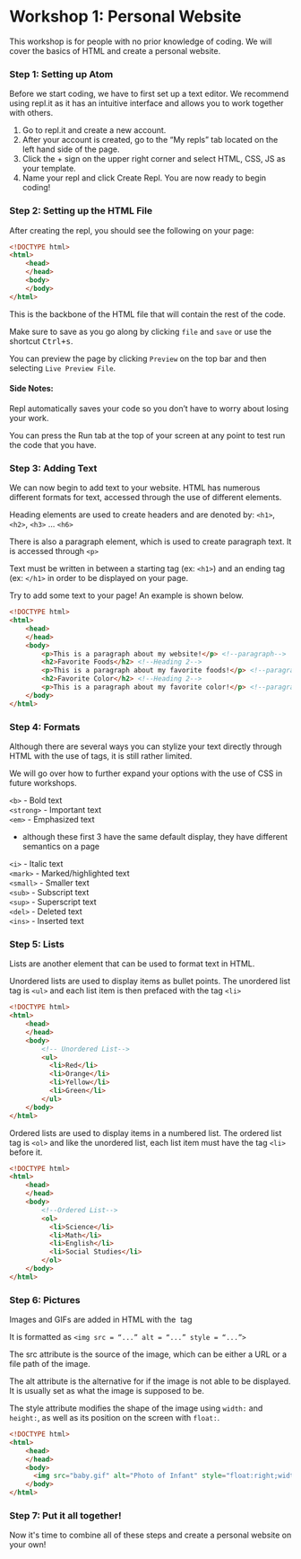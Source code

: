 # Workshop 1: Personal Website

This workshop is for people with no prior knowledge of coding. We will cover the basics of HTML and create a personal website. 

### Step 1: Setting up Atom

Before we start coding, we have to first set up a text editor. We recommend using repl.it as it has an intuitive interface and allows you to work together with others.

1. Go to repl.it and create a new account. 
2. After your account is created, go to the “My repls” tab located on the left hand side of the page.
3. Click the + sign on the upper right corner and select HTML, CSS, JS as your template.
4. Name your repl and click Create Repl. You are now ready to begin coding! 

### Step 2: Setting up the HTML File 

After creating the repl, you should see the following on your page:

```html
<!DOCTYPE html>
<html>
    <head>
    </head>
    <body>
    </body>
</html>
```
This is the backbone of the HTML file that will contain the rest of the code. 

Make sure to save as you go along by clicking `file` and `save` or use the shortcut <kbd>Ctrl+s</kbd>. 

You can preview the page by clicking `Preview` on the top bar and then selecting `Live Preview File`.

#### Side Notes:
Repl automatically saves your code so you don’t have to worry about losing your work.

You can press the Run tab at the top of your screen at any point to test run the code that you have.

### Step 3: Adding Text

We can now begin to add text to your website. HTML has numerous different formats for text, accessed through the use of different elements. 

Heading elements are used to create headers and are denoted by: `<h1>`, `<h2>`, `<h3>` … `<h6>`

There is also a paragraph element, which is used to create paragraph text. It is accessed through `<p>` 

Text must be written in between a starting tag (ex: `<h1>`) and an ending tag (ex: `</h1>` in order to be displayed on your page. 

Try to add some text to your page! An example is shown below. 


```html
<!DOCTYPE html>
<html>
    <head>
    </head>
    <body>
        <p>This is a paragraph about my website!</p> <!--paragraph-->
        <h2>Favorite Foods</h2> <!--Heading 2-->
        <p>This is a paragraph about my favorite foods!</p> <!--paragraph-->
        <h2>Favorite Color</h2> <!--Heading 2-->
        <p>This is a paragraph about my favorite color!</p> <!--paragraph-->
    </body>
</html>
```
  
### Step 4: Formats

Although there are several ways you can stylize your text directly through HTML with the use of tags, it is still rather limited. 

We will go over how to further expand your options with the use of CSS in future workshops.
  
`<b>` - Bold text <br>
`<strong>` - Important text <br>
`<em>` - Emphasized text <br>

* although these first 3 have the same default display, they have different semantics on a page 

`<i>` - Italic text <br>
`<mark>` - Marked/highlighted text <br>
`<small>` - Smaller text <br>
`<sub>` - Subscript text <br>
`<sup>` - Superscript text <br>
`<del>` - Deleted text <br>
`<ins>` - Inserted text <br>

### Step 5: Lists

Lists are another element that can be used to format text in HTML.
  
Unordered lists are used to display items as bullet points. 
The unordered list tag is `<ul>` and each list item is then prefaced with the tag `<li>`


```html
<!DOCTYPE html>
<html>
    <head>
    </head>
    <body>
        <!-- Unordered List-->
        <ul>
          <li>Red</li>
          <li>Orange</li>
          <li>Yellow</li>
          <li>Green</li>
        </ul>
    </body>
</html>
```

Ordered lists are used to display items in a numbered list. 
The ordered list tag is `<ol>` and like the unordered list, each list item must have the tag `<li>` before it.

```html
<!DOCTYPE html>
<html>
    <head>
    </head>
    <body>
        <!--Ordered List-->
        <ol>
          <li>Science</li>
          <li>Math</li>
          <li>English</li>
          <li>Social Studies</li>
        </ol>
    </body>
</html>
```

### Step 6: Pictures

Images and GIFs are added in HTML with the <img> tag

It is formatted as `<img src = “...” alt = “...” style = “...”>` 

The src attribute is the source of the image, which can be either a URL or a file path of the image. 

The alt attribute is the alternative for if the image is not able to be displayed. 
It is usually set as what the image is supposed to be. 

The style attribute modifies the shape of the image using `width:` and `height:`, as well as its position on the screen with `float:`.

```html
<!DOCTYPE html>
<html>
    <head>
    </head>
    <body>
      <img src="baby.gif" alt="Photo of Infant" style="float:right;width:50px;height:50px;">
    </body>
</html>
```

### Step 7: Put it all together!

Now it's time to combine all of these steps and create a personal website on your own!
